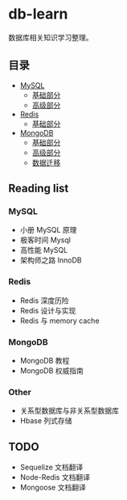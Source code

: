 # db-learn
数据库相关知识学习整理。

## 目录
- [MySQL](./mysql)
  - [基础部分](./mysql/basic)
  - [高级部分](./mysql/advance)
- [Redis](./redis)
  - [基础部分](./redis/basic)
- [MongoDB](./mongodb)
  - [基础部分](./mongodb/basic)
  - [高级部分](./mongodb/advance)
  - [数据迁移](./mongodb/advance/migrate.md)

## Reading list
### MySQL
- 小册 MySQL 原理
- 极客时间 Mysql
- 高性能 MySQL
- 架构师之路 InnoDB
### Redis
- Redis 深度历险
- Redis 设计与实现
- Redis 与 memory cache

### MongoDB
- MongoDB 教程
- MongoDB 权威指南

### Other
- 关系型数据库与非关系型数据库
- Hbase 列式存储

## TODO
- Sequelize 文档翻译
- Node-Redis 文档翻译
- Mongoose 文档翻译
